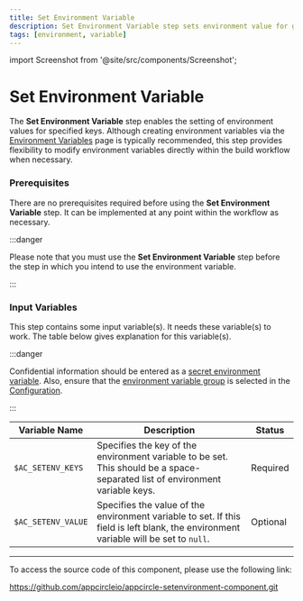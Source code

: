 ```yaml
---
title: Set Environment Variable
description: Set Environment Variable step sets environment value for given keys
tags: [environment, variable]
---
```


import Screenshot from '@site/src/components/Screenshot';

# Set Environment Variable

The **Set Environment Variable** step enables the setting of environment values for specified keys. Although creating environment variables via the [Environment Variables](/environment-variables/) page is typically recommended, this step provides flexibility to modify environment variables directly within the build workflow when necessary.
### Prerequisites

There are no prerequisites required before using the **Set Environment Variable** step. It can be implemented at any point within the workflow as necessary.

:::danger

Please note that you must use the **Set Environment Variable** step before the step in which you intend to use the environment variable.

:::

<Screenshot url='https://cdn.appcircle.io/docs/assets/set-environment-variable_1.png'/>

### Input Variables

This step contains some input variable(s). It needs these variable(s) to work. The table below gives explanation for this variable(s).

<Screenshot url='https://cdn.appcircle.io/docs/assets/set-environment-variable_2.png'/>

:::danger

Confidential information should be entered as a [secret environment variable](/environment-variables/managing-variables#adding-key-and-text-based-value-pairs). Also, ensure that the [environment variable group](/environment-variables/managing-variables#using-environment-variable-groups-in-builds) is selected in the [Configuration](/build/build-process-management/build-profile-configuration/).

:::

| Variable Name      | Description                                                                                                     | Status   |
| ------------------ | --------------------------------------------------------------------------------------------------------------- | -------- |
| `$AC_SETENV_KEYS`  | Specifies the key of the environment variable to be set. This should be a space-separated list of environment variable keys.  | Required |
| `$AC_SETENV_VALUE` | Specifies the value of the environment variable to set. If this field is left blank, the environment variable will be set to `null`. | Optional |

---

To access the source code of this component, please use the following link:

https://github.com/appcircleio/appcircle-setenvironment-component.git
